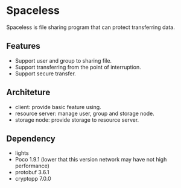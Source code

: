 # Spaceless
Spaceless is file sharing program that can protect transferring data.

## Features
- Support user and group to sharing file.
- Support transferring from the point of interruption.
- Support secure transfer.

## Architeture
- client: provide basic feature using.
- resource server: manage user, group and storage node.
- storage node: provide storage to resource server.

## Dependency
- lights
- Poco 1.9.1 (lower that this version network may have not high performance)
- protobuf 3.6.1
- cryptopp 7.0.0